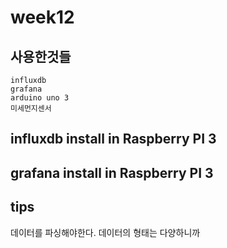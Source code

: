 # week12

## 사용한것들
```
influxdb
grafana
arduino uno 3
미세먼지센서
```


## influxdb install in **Raspberry PI 3** 


## grafana install in **Raspberry PI 3**


## tips

데이터를 파싱해야한다.
데이터의 형태는 다양하니까

